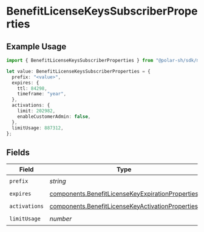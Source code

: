 # BenefitLicenseKeysSubscriberProperties

## Example Usage

```typescript
import { BenefitLicenseKeysSubscriberProperties } from "@polar-sh/sdk/models/components/benefitlicensekeyssubscriberproperties.js";

let value: BenefitLicenseKeysSubscriberProperties = {
  prefix: "<value>",
  expires: {
    ttl: 84298,
    timeframe: "year",
  },
  activations: {
    limit: 202982,
    enableCustomerAdmin: false,
  },
  limitUsage: 887312,
};
```

## Fields

| Field                                                                                                                | Type                                                                                                                 | Required                                                                                                             | Description                                                                                                          |
| -------------------------------------------------------------------------------------------------------------------- | -------------------------------------------------------------------------------------------------------------------- | -------------------------------------------------------------------------------------------------------------------- | -------------------------------------------------------------------------------------------------------------------- |
| `prefix`                                                                                                             | *string*                                                                                                             | :heavy_check_mark:                                                                                                   | N/A                                                                                                                  |
| `expires`                                                                                                            | [components.BenefitLicenseKeyExpirationProperties](../../models/components/benefitlicensekeyexpirationproperties.md) | :heavy_check_mark:                                                                                                   | N/A                                                                                                                  |
| `activations`                                                                                                        | [components.BenefitLicenseKeyActivationProperties](../../models/components/benefitlicensekeyactivationproperties.md) | :heavy_check_mark:                                                                                                   | N/A                                                                                                                  |
| `limitUsage`                                                                                                         | *number*                                                                                                             | :heavy_check_mark:                                                                                                   | N/A                                                                                                                  |